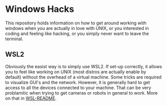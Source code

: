 # Windows Hacks

This repository holds information on how to get around working with windows when you are actually in love with UNIX, or
you interested in coding and feeling like hacking, or you simply never want to leave the terminal.

## WSL2

Obviously the easist way is to simply use WSL2. If set-up correctly, it allows you to feel like working on UNIX (most
distros are actually enable by default) without the overhead of a virtual machine. Some tricks are required to 
visualize GUI's and the network. However, it is generally hard to get access to all the devices connected to your 
machine. That can be very problamitic when trying to get cameras or robots in general to work.
More on that in [WSL-README](.wsl/README.md).

